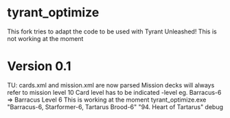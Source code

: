 tyrant_optimize
===============
This fork tries to adapt the code to be used with Tyrant Unleashed!
This is not working at the moment

Version 0.1
===========
TU: cards.xml and mission.xml are now parsed
Mission decks will always refer to mission level 10
Card level has to be indicated -level
eg. Barracus-6 => Barracus Level 6
This is working at the moment
tyrant_optimize.exe "Barracus-6, Starformer-6, Tartarus Brood-6" "94. Heart of Tartarus" debug 